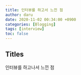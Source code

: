 ```yaml
---
title: 인터뷰를 하고서 느낀 점
author: daru
date: 2020-11-02 00:34:00 +0900
categories: [Blogging]
tags: [interview]
toc: false
---
```


## Titles
인터뷰를 하고나서 느낀 점
